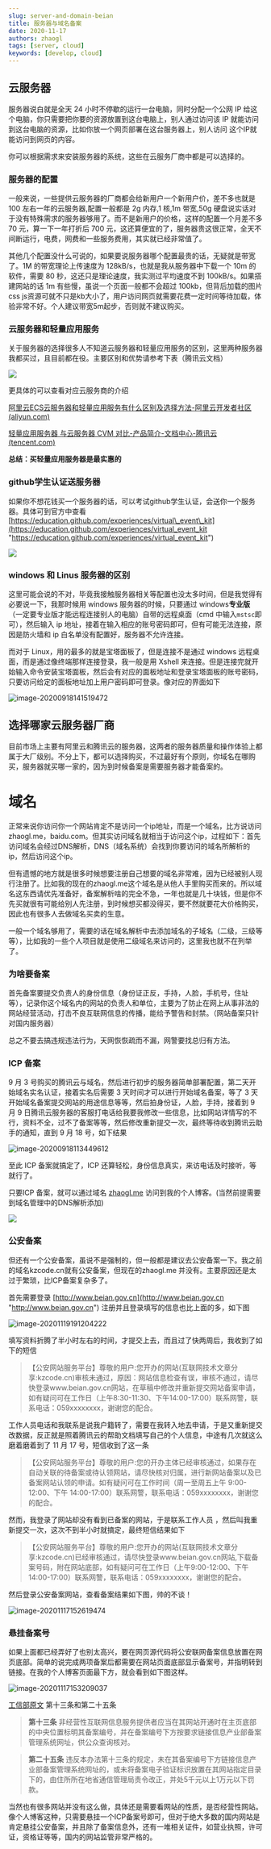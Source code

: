 ```yaml
---
slug: server-and-domain-beian
title: 服务器与域名备案
date: 2020-11-17
authors: zhaogl
tags: [server, cloud]
keywords: [develop, cloud]
---
```


<!-- truncate -->
## 云服务器

服务器说白就是全天 24 小时不停歇的运行一台电脑，同时分配一个公网 IP 给这个电脑，你只需要把你要的资源放置到这台电脑上，别人通过访问该 IP 就能访问到这台电脑的资源，比如你放一个网页部署在这台服务器上，别人访问 这个IP就能访问到网页的内容。

你可以根据需求来安装服务器的系统，这些在云服务厂商中都是可以选择的。

### 服务器的配置

一般来说，一些提供云服务器的厂商都会给新用户一个新用户价，差不多也就是 100 左右一年的云服务器,配置一般都是 2g 内存,1 核,1m 带宽,50g 硬盘说实话对于没有特殊需求的服务器够用了。而不是新用户的价格，这样的配置一个月差不多 70 元，算一下一年打折后 700 元，这还算便宜的了，服务器贵这很正常，全天不间断运行，电费，网费和一些服务费用，其实就已经非常值了。

其他几个配置没什么可说的，如果要说服务器哪个配置最贵的话，无疑就是带宽了。1M 的带宽理论上传速度为 128kB/s，也就是我从服务器中下载一个 10m 的软件，需要 80 秒，这还只是理论速度，我实测过平均速度不到 100kB/s。如果搭建网站的话 1m 有些慢，虽说一个页面一般都不会超过 100kb，但背后加载的图片 css js资源可就不只是kb大小了，用户访问网页就需要花费一定时间等待加载，体验非常不好。个人建议带宽5m起步，否则就不建议购买。

### 云服务器和轻量应用服务

关于服务器的选择很多人不知道云服务器和轻量应用服务的区别，这里两种服务器我都买过，且目前都在役。主要区别和优势请参考下表（腾讯云文档）

![](https://img.zhaogl.me/CO_V_ghsyo.png)

更具体的可以查看对应云服务商的介绍

[阿里云ECS云服务器和轻量应用服务有什么区别及选择方法-阿里云开发者社区 (aliyun.com)](https://developer.aliyun.com/article/1023850?spm=5176.21213303.J_6704733920.7.432353c9DbykNf\&scm=20140722.S_community@@文章@@1023850._.ID_community@@文章@@1023850-RL_阿里云ecs云服务器和轻量应用服务有什么区别及选择方法-LOC_main-OR_ser-V_2-P0_0 "阿里云ECS云服务器和轻量应用服务有什么区别及选择方法-阿里云开发者社区 (aliyun.com)")

[轻量应用服务器 与云服务器 CVM 对比-产品简介-文档中心-腾讯云 (tencent.com)](https://cloud.tencent.com/document/product/1207/49819 "轻量应用服务器 与云服务器 CVM 对比-产品简介-文档中心-腾讯云 (tencent.com)")

**总结：买轻量应用服务器是最实惠的**

### github学生认证送服务器

如果你不想花钱买一个服务器的话，可以考试github学生认证，会送你一个服务器。具体可到官方中查看 [https://education.github.com/experiences/virtual\_event\_kit](https://education.github.com/experiences/virtual_event_kit "https://education.github.com/experiences/virtual_event_kit")

![](https://img.zhaogl.me/Rsh8Y_TBfe.png)

### windows 和 Linus 服务器的区别

这里可能会说的不对，毕竟我接触服务器相关等配置也没太多时间，但是我觉得有必要说一下，我那时候用 windows 服务器的时候，只要通过 windows**专业版**（一定要专业版才能远程连接别人的电脑）自带的远程桌面（cmd 中输入`mstsc`即可），然后输入 ip 地址，接着在输入相应的账号密码即可，但有可能无法连接，原因是防火墙和 ip 白名单没有配置好，服务器不允许连接。

而对于 Linux，用的最多的就是宝塔面板了，但是连接不是通过 windows 远程桌面，而是通过像终端那样连接登录，我一般是用 Xshell 来连接。但是连接完就开始输入命令安装宝塔面板，然后会有对应的面板地址和登录宝塔面板的账号密码，只要访问给定的面板地址加上用户密码即可登录。像对应的界面如下

![image-20200918141519472](https://img.zhaogl.me/20200918141519472.png "image-20200918141519472")

## 选择哪家云服务器厂商

目前市场上主要有阿里云和腾讯云的服务器，这两者的服务器质量和操作体验上都属于大厂级别。不分上下，都可以选择购买，不过最好有个原则，你域名在哪购买，服务器就买哪一家的，因为到时候备案是需要服务器才能备案的。

# 域名

正常来说你访问你一个网站肯定不是访问一个ip地址，而是一个域名，比方说访问zhaogl.me，baidu.com。但其实访问域名就相当于访问这个ip，过程如下：首先访问域名会经过DNS解析，DNS（域名系统）会找到你要访问的域名所解析的ip，然后访问这个ip。

但有遗憾的地方就是很多时候想要注册自己想要的域名非常难，因为已经被别人现行注册了。比如我的现在的zhaogl.me这个域名是从他人手里购买而来的。所以域名这东西请优先准备好，备案解析啥的完全不急，一年也就是几十块钱，但是你不先买就很有可能给别人先注册，到时候想买都没得买，要不然就要花大价格购买，因此也有很多人去做域名买卖的生意。

一般一个域名够用了，需要的话在域名解析中去添加域名的子域名（二级，三级等等），比如我的一些个人项目就是使用二级域名来访问的，这里我也就不在列举了。

### 为啥要备案

首先备案要提交负责人的身份信息（身份证正反，手持，人脸，手机号，住址等），记录你这个域名内的网站的负责人和单位，主要为了防止在网上从事非法的网站经营活动，打击不良互联网信息的传播，能给予警告和封禁。（网站备案只针对国内服务器）

总之不要去搞违规违法行为，天网恢恢疏而不漏，网警要找总归有方法。

### ICP 备案

9 月 3 号购买的腾讯云与域名，然后进行初步的服务器简单部署配置，第二天开始域名实名认证，接着实名后需要 3 天时间才可以进行开始域名备案，等了 3 天开始域名备案提交网站的用途信息等等，然后拍身份证，人脸，手持，接着到 9 月 9 日腾讯云服务器的客服打电话给我要我修改一些信息，比如网站详情写的不行，资料不全，过不了备案等等，然后修改重新提交一次，最终等待收到腾讯云助手的通知，直到 9 月 18 号，如下结果

![image-20200918113449612](https://img.zhaogl.me/20200918113449612.png "image-20200918113449612")

至此 ICP 备案就搞定了，ICP 还算轻松，身份信息真实，来访电话及时接听，等就行了。

只要ICP 备案，就可以通过域名 [zhaogl.me](https://zhaogl.me "zhaogl.me") 访问到我的个人博客。(当然前提需要到域名管理中的DNS解析添加)

![](https://img.zhaogl.me/nuVA2RTh_b.png)

### 公安备案

但还有一个公安备案，虽说不是强制的，但一般都是建议去公安备案一下。我之前的域名kzcode.cn就有公安备案，但现在的zhaogl.me 并没有。主要原因还是太过于繁琐，比ICP备案复杂多了。

首先需要登录 [http://www.beian.gov.cn](http://www.beian.gov.cn "http://www.beian.gov.cn") 注册并且登录填写的信息也比上面的多，如下图

![image-20201119191204222](https://img.zhaogl.me/20201119191204222.png "image-20201119191204222")

填写资料折腾了半小时左右的时间，才提交上去，而且过了快两周后，我收到了如下的短信

> 【公安网站服务平台】尊敬的用户:您开办的网站(互联网技术文章分享:kzcode.cn)审核未通过，原因：网站信息检查有误，审核不通过，请尽快登录www\.beian.gov.cn网站，在草稿中修改并重新提交网站备案申请，如有疑问可在工作日（上午8:30-11:30、下午14:00-17:00）联系网警，联系电话：059xxxxxxxx，谢谢您的配合。

工作人员电话和我联系是说我户籍转了，需要在我转入地去申请，于是又重新提交改数据，反正就是照着腾讯云的帮助文档填写自己的个人信息，中途有几次就这么磨着磨着到了 11 月 17 号，短信收到了这一条

> 【公安网站服务平台】尊敬的用户:您的开办主体已经审核通过，如果存在自动关联的待备案或待认领网站，请尽快核对归属，进行新网站备案以及已备案网站认领的申请。如有疑问可在工作时间（周一至周五上午 9:00-12:00、下午 14:00-17:00）联系网警，联系电话：059xxxxxxxx，谢谢您的配合。

然而，我登录了网站却没有看到已备案的网站，于是联系工作人员 ，然后叫我重新提交一次，这次不到半小时就搞定，最终短信结果如下

> 【公安网站服务平台】尊敬的用户:您开办的网站(互联网技术文章分享:kzcode.cn)已经审核通过，请尽快登录www\.beian.gov.cn网站,下载备案号码，附在网站底部，如有疑问可在工作日（上午9:00-12:00、下午14:00-17:00）联系网警，联系电话：059xxxxxxxx，谢谢您的配合。

然后登录公安备案网站，查看备案结果如下图，帅的不谈！

![image-20201117152619474](https://img.zhaogl.me/20201117152619474.png "image-20201117152619474")

### 悬挂备案号

如果上面都已经弄好了也别太高兴，要在网页源代码将公安联网备案信息放置在网页底部。简单的说完成两项备案后都需要在网站页面底部显示备案号，并指明转到链接。在我的个人博客页面最下方，就会看到如下图这样。

![image-20201117153209037](https://img.zhaogl.me/20201117153209037.png "image-20201117153209037")

[工信部原文](http://www.gov.cn/gongbao/content/2005/content_93018.htm "工信部原文") 第十三条和第二十五条

> **第十三条** 非经营性互联网信息服务提供者应当在其网站开通时在主页底部的中央位置标明其备案编号，并在备案编号下方按要求链接信息产业部备案管理系统网址，供公众查询核对。

> **第二十五条** 违反本办法第十三条的规定，未在其备案编号下方链接信息产业部备案管理系统网址的，或未将备案电子验证标识放置在其网站指定目录下的，由住所所在地省通信管理局责令改正，并处5千元以上1万元以下罚款。

当然也有很多网站并没有这么做，具体还是需要看网站的性质，是否经营性网站。像个人博客这种，只需要悬挂一个ICP备案号即可，但对于绝大多数的国内网站是肯定悬挂公安备案，并且除了备案信息外，还有一堆相关证件，如营业执照，许可证，资格证等等，国内的网站监管非常严格的。